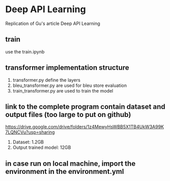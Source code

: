 # Deep API Learning
Replication of Gu's article Deep API Learning

## train
use the train.ipynb


## transformer implementation structure 
1. transformer.py define the layers
2. bleu_transformer.py are used for bleu store evaluation
3. train_transformer.py are used to train the model

## link to the complete program contain dataset and output files (too large to put on github)
https://drive.google.com/drive/folders/1z4MewyHsWBB5X1TB4UkW3A99K7LQNCVu?usp=sharing

1. Dataset: 1.2GB
2. Output trained model: 12GB

## in case run on local machine, import the environment in the environment.yml
